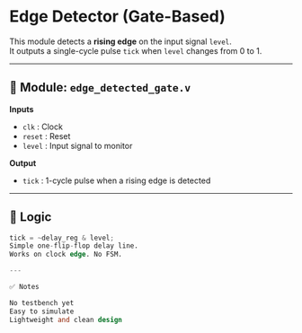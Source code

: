 # Edge Detector (Gate-Based)

This module detects a **rising edge** on the input signal `level`.  
It outputs a single-cycle pulse `tick` when `level` changes from 0 to 1.

---

## 🔧 Module: `edge_detected_gate.v`

**Inputs**
- `clk` : Clock
- `reset` : Reset
- `level` : Input signal to monitor

**Output**
- `tick` : 1-cycle pulse when a rising edge is detected

---

## 📐 Logic

```verilog
tick = ~delay_reg & level;
Simple one-flip-flop delay line.
Works on clock edge. No FSM.

---

✅ Notes

No testbench yet
Easy to simulate
Lightweight and clean design
